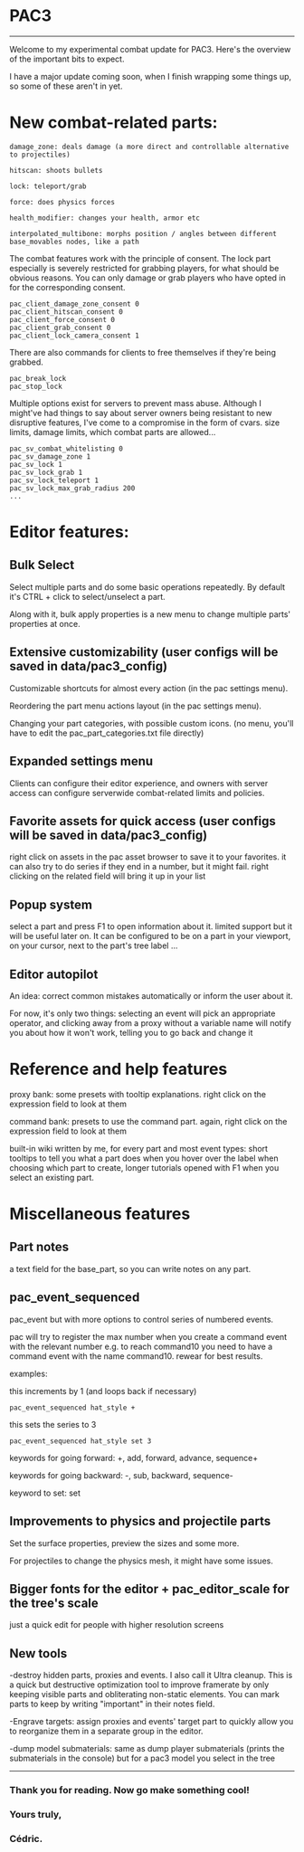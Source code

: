 # PAC3

---

Welcome to my experimental combat update for PAC3. Here's the overview of the important bits to expect.

I have a major update coming soon, when I finish wrapping some things up, so some of these aren't in yet.


# New combat-related parts:

	damage_zone: deals damage (a more direct and controllable alternative to projectiles)
 
 	hitscan: shoots bullets
	
 	lock: teleport/grab
	
	force: does physics forces
 
 	health_modifier: changes your health, armor etc
	
	interpolated_multibone: morphs position / angles between different base_movables nodes, like a path


The combat features work with the principle of consent. The lock part especially is severely restricted for grabbing players, for what should be obvious reasons. You can only damage or grab players who have opted in for the corresponding consent.

	pac_client_damage_zone_consent 0
	pac_client_hitscan_consent 0
	pac_client_force_consent 0
	pac_client_grab_consent 0
	pac_client_lock_camera_consent 1

There are also commands for clients to free themselves if they're being grabbed.

 	pac_break_lock
	pac_stop_lock

Multiple options exist for servers to prevent mass abuse. Although I might've had things to say about server owners being resistant to new disruptive features, I've come to a compromise in the form of cvars. size limits, damage limits, which combat parts are allowed...

	pac_sv_combat_whitelisting 0
	pac_sv_damage_zone 1
	pac_sv_lock 1
	pac_sv_lock_grab 1
	pac_sv_lock_teleport 1
	pac_sv_lock_max_grab_radius 200
 	...


# Editor features:

## Bulk Select

Select multiple parts and do some basic operations repeatedly. By default it's CTRL + click to select/unselect a part.

Along with it, bulk apply properties is a new menu to change multiple parts' properties at once.

	
## Extensive customizability (user configs will be saved in data/pac3_config)

Customizable shortcuts for almost every action (in the pac settings menu).

Reordering the part menu actions layout (in the pac settings menu).

Changing your part categories, with possible custom icons. (no menu, you'll have to edit the pac_part_categories.txt file directly)


## Expanded settings menu

Clients can configure their editor experience, and owners with server access can configure serverwide combat-related limits and policies.

## Favorite assets for quick access (user configs will be saved in data/pac3_config)

right click on assets in the pac asset browser to save it to your favorites. it can also try to do series if they end in a number, but it might fail. right clicking on the related field will bring it up in your list
	
## Popup system

select a part and press F1 to open information about it. limited support but it will be useful later on. It can be configured to be on a part in your viewport, on your cursor, next to the part's tree label ...
 
## Editor autopilot

An idea: correct common mistakes automatically or inform the user about it.

For now, it's only two things: selecting an event will pick an appropriate operator, and clicking away from a proxy without a variable name will notify you about how it won't work, telling you to go back and change it


# Reference and help features

proxy bank: some presets with tooltip explanations. right click on the expression field to look at them
 
command bank: presets to use the command part. again, right click on the expression field to look at them
	
built-in wiki written by me, for every part and most event types: short tooltips to tell you what a part does when you hover over the label when choosing which part to create, longer tutorials opened with F1 when you select an existing part.


# Miscellaneous features

## Part notes

a text field for the base_part, so you can write notes on any part.

## pac_event_sequenced

pac_event but with more options to control series of numbered events.

pac will try to register the max number when you create a command event with the relevant number e.g. to reach command10 you need to have a command event with the name command10. rewear for best results.

examples:

this increments by 1 (and loops back if necessary)

	pac_event_sequenced hat_style +
 
this sets the series to 3

 	pac_event_sequenced hat_style set 3

keywords for going forward: +, add, forward, advance, sequence+

keywords for going backward: -, sub, backward, sequence-

keyword to set: set


## Improvements to physics and projectile parts

Set the surface properties, preview the sizes and some more.

For projectiles to change the physics mesh, it might have some issues.
 
## Bigger fonts for the editor + pac_editor_scale for the tree's scale

just a quick edit for people with higher resolution screens

## New tools

-destroy hidden parts, proxies and events. I also call it Ultra cleanup. This is a quick but destructive optimization tool to improve framerate by only keeping visible parts and obliterating non-static elements. You can mark parts to keep by writing "important" in their notes field.

-Engrave targets: assign proxies and events' target part to quickly allow you to reorganize them in a separate group in the editor.

-dump model submaterials: same as dump player submaterials (prints the submaterials in the console) but for a pac3 model you select in the tree

---

### Thank you for reading. Now go make something cool!

### Yours truly,
### Cédric.
